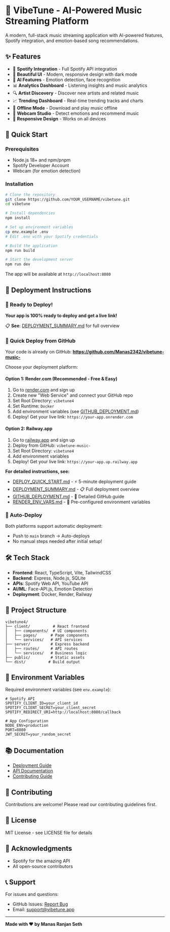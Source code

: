 # 🎵 VibeTune - AI-Powered Music Streaming Platform

A modern, full-stack music streaming application with AI-powered features, Spotify integration, and emotion-based song recommendations.

## ✨ Features

- 🎵 **Spotify Integration** - Full Spotify API integration
- 🎨 **Beautiful UI** - Modern, responsive design with dark mode
- 🤖 **AI Features** - Emotion detection, face recognition
- 📊 **Analytics Dashboard** - Listening insights and music analytics
- 🔍 **Artist Discovery** - Discover new artists and related music
- 📈 **Trending Dashboard** - Real-time trending tracks and charts
- 💾 **Offline Mode** - Download and play music offline
- 🎤 **Webcam Studio** - Detect emotions and recommend music
- 📱 **Responsive Design** - Works on all devices

## 🚀 Quick Start

### Prerequisites

- Node.js 18+ and npm/pnpm
- Spotify Developer Account
- Webcam (for emotion detection)

### Installation

```bash
# Clone the repository
git clone https://github.com/YOUR_USERNAME/vibetune.git
cd vibetune

# Install dependencies
npm install

# Set up environment variables
cp env.example .env
# Edit .env with your Spotify credentials

# Build the application
npm run build

# Start the development server
npm run dev
```

The app will be available at `http://localhost:8080`

## 📖 Deployment Instructions

### 🎉 Ready to Deploy!

**Your app is 100% ready to deploy and get a live link!**

📋 **See**: [DEPLOYMENT_SUMMARY.md](./DEPLOYMENT_SUMMARY.md) for full overview

### 🚀 Quick Deploy from GitHub

Your code is already on GitHub: **https://github.com/Manas2342/vibetune-music-**

Choose your deployment platform:

#### **Option 1: Render.com** (Recommended - Free & Easy)
1. Go to [render.com](https://render.com) and sign up
2. Create new "Web Service" and connect your GitHub repo
3. Set Root Directory: `vibetune4`
4. Set Runtime: `Docker`
5. Add environment variables (see [GITHUB_DEPLOYMENT.md](./GITHUB_DEPLOYMENT.md))
6. Deploy! Get your live link: `https://your-app.onrender.com`

#### **Option 2: Railway.app**
1. Go to [railway.app](https://railway.app) and sign up
2. Deploy from GitHub: `vibetune-music-`
3. Set Root Directory: `vibetune4`
4. Add environment variables
5. Deploy! Get your live link: `https://your-app.up.railway.app`

**For detailed instructions, see:**
- [DEPLOY_QUICK_START.md](./DEPLOY_QUICK_START.md) - ⚡ 5-minute deployment guide
- [DEPLOYMENT_SUMMARY.md](./DEPLOYMENT_SUMMARY.md) - 📋 Full deployment overview
- [GITHUB_DEPLOYMENT.md](./GITHUB_DEPLOYMENT.md) - 📖 Detailed GitHub guide
- [RENDER_ENV_VARS.md](./RENDER_ENV_VARS.md) - 🔐 Pre-configured environment variables

### 🔄 Auto-Deploy

Both platforms support automatic deployment:
- Push to `main` branch → Auto-deploys
- No manual steps needed after initial setup!

## 🛠️ Tech Stack

- **Frontend**: React, TypeScript, Vite, TailwindCSS
- **Backend**: Express, Node.js, SQLite
- **APIs**: Spotify Web API, YouTube API
- **AI/ML**: Face-API.js, Emotion Detection
- **Deployment**: Docker, Render, Railway

## 📁 Project Structure

```
vibetune4/
├── client/          # React frontend
│   ├── components/  # UI components
│   ├── pages/      # Page components
│   └── services/   # API services
├── server/         # Express backend
│   ├── routes/     # API routes
│   └── services/   # Business logic
├── public/         # Static assets
└── dist/          # Build output
```

## 🔑 Environment Variables

Required environment variables (see `env.example`):

```env
# Spotify API
SPOTIFY_CLIENT_ID=your_client_id
SPOTIFY_CLIENT_SECRET=your_client_secret
SPOTIFY_REDIRECT_URI=http://localhost:8080/callback

# App Configuration
NODE_ENV=production
PORT=8080
JWT_SECRET=your_random_secret
```

## 📚 Documentation

- [Deployment Guide](./DEPLOYMENT_GUIDE.md)
- [API Documentation](./docs/API.md)
- [Contributing Guide](./docs/CONTRIBUTING.md)

## 🤝 Contributing

Contributions are welcome! Please read our contributing guidelines first.

## 📝 License

MIT License - see LICENSE file for details

## 🙏 Acknowledgments

- Spotify for the amazing API
- All open-source contributors

## 📞 Support

For issues and questions:
- GitHub Issues: [Report Bug](https://github.com/YOUR_USERNAME/vibetune/issues)
- Email: support@vibetune.app

---

**Made with ❤️ by Manas Ranjan Seth**

